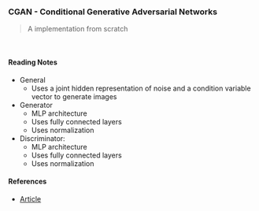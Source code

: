 ### CGAN - Conditional Generative Adversarial Networks
> A implementation from scratch

&nbsp;

#### Reading Notes
- General
  - Uses a joint hidden representation of noise and a condition variable vector to generate images
- Generator
  - MLP architecture
  - Uses fully connected layers
  - Uses normalization
- Discriminator:
  - MLP architecture
  - Uses fully connected layers
  - Uses normalization

#### References
- [Article](https://arxiv.org/pdf/1411.1784.pdf)
